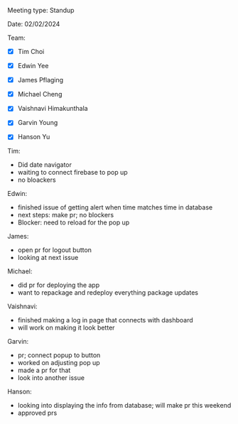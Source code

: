 Meeting type: Standup

Date: 02/02/2024

Team: 
- [x] Tim Choi
- [x] Edwin Yee 
- [x] James Pflaging
- [x] Michael Cheng 
- [x] Vaishnavi Himakunthala 
- [x] Garvin Young 
- [x] Hanson Yu


Tim: 

- Did date navigator
- waiting to connect firebase to pop up
- no bloackers

Edwin: 

- finished issue of getting alert when time matches time in database
- next steps: make pr; no blockers
- Blocker: need to reload for the pop up

James: 

- open pr for logout button
- looking at next issue

Michael: 

- did pr for deploying the app
- want to repackage and redeploy everything package updates

Vaishnavi: 

- finished making a log in page that connects with dashboard
- will work on making it look better

Garvin: 

- pr; connect popup to button
- worked on adjusting pop up
- made a pr for that
- look into another issue

Hanson: 

- looking into displaying the info from database; will make pr this weekend
- approved prs
